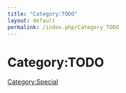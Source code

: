 ```yaml
---
title: "Category:TODO"
layout: default
permalink: /index.php/Category_TODO
---
```


# Category:TODO

[Category:Special](Category_Special)